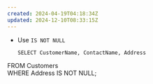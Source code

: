 ```yaml
---
created: 2024-04-19T04:18:34Z
updated: 2024-12-10T08:33:15Z
---
```

- Use `IS NOT NULL`
  ```sql
  SELECT CustomerName, ContactName, Address  
FROM Customers  
WHERE Address IS NOT NULL;
```